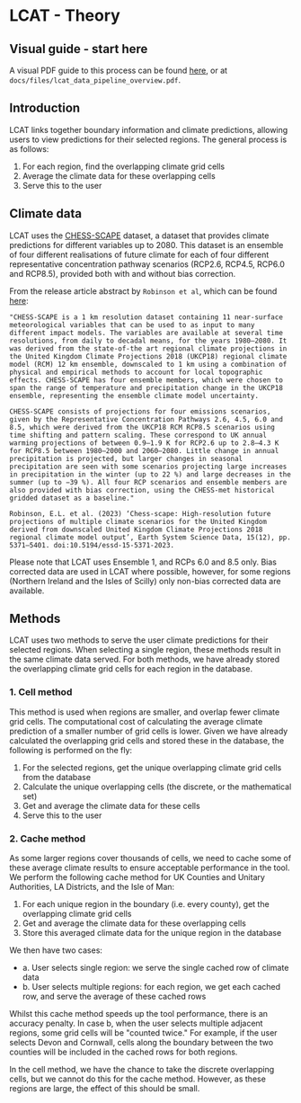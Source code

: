 # LCAT - Theory

## Visual guide - start here

A visual PDF guide to this process can be found [here](https://github.com/Uni-of-Exeter/research.LCAT.public/blob/autumn-clean-up/docs/files/lcat_data_pipeline_overview.pdf), or at `docs/files/lcat_data_pipeline_overview.pdf`.

## Introduction

LCAT links together boundary information and climate predictions, allowing users to view predictions for their selected regions. The general process is as follows:

1. For each region, find the overlapping climate grid cells
2. Average the climate data for these overlapping cells
3. Serve this to the user

## Climate data

LCAT uses the [CHESS-SCAPE](https://catalogue.ceda.ac.uk/uuid/8194b416cbee482b89e0dfbe17c5786c/) dataset, a dataset that provides climate predictions for different variables up to 2080. This dataset is an ensemble of four different realisations of future climate for each of four different representative concentration pathway scenarios (RCP2.6, RCP4.5, RCP6.0 and RCP8.5), provided both with and without bias correction.

From the release article abstract by `Robinson et al`, which can be found [here](https://essd.copernicus.org/articles/15/5371/2023/):

```text
"CHESS-SCAPE is a 1 km resolution dataset containing 11 near-surface meteorological variables that can be used to as input to many different impact models. The variables are available at several time resolutions, from daily to decadal means, for the years 1980–2080. It was derived from the state-of-the art regional climate projections in the United Kingdom Climate Projections 2018 (UKCP18) regional climate model (RCM) 12 km ensemble, downscaled to 1 km using a combination of physical and empirical methods to account for local topographic effects. CHESS-SCAPE has four ensemble members, which were chosen to span the range of temperature and precipitation change in the UKCP18 ensemble, representing the ensemble climate model uncertainty.

CHESS-SCAPE consists of projections for four emissions scenarios, given by the Representative Concentration Pathways 2.6, 4.5, 6.0 and 8.5, which were derived from the UKCP18 RCM RCP8.5 scenarios using time shifting and pattern scaling. These correspond to UK annual warming projections of between 0.9–1.9 K for RCP2.6 up to 2.8–4.3 K for RCP8.5 between 1980–2000 and 2060–2080. Little change in annual precipitation is projected, but larger changes in seasonal precipitation are seen with some scenarios projecting large increases in precipitation in the winter (up to 22 %) and large decreases in the summer (up to −39 %). All four RCP scenarios and ensemble members are also provided with bias correction, using the CHESS-met historical gridded dataset as a baseline."
```

```text
Robinson, E.L. et al. (2023) ‘Chess-scape: High-resolution future projections of multiple climate scenarios for the United Kingdom derived from downscaled United Kingdom Climate Projections 2018 regional climate model output’, Earth System Science Data, 15(12), pp. 5371–5401. doi:10.5194/essd-15-5371-2023. 
```

Please note that LCAT uses Ensemble 1, and RCPs 6.0 and 8.5 only. Bias corrected data are used in LCAT where possible, however, for some regions (Northern Ireland and the Isles of Scilly) only non-bias corrected data are available.

## Methods

LCAT uses two methods to serve the user climate predictions for their selected regions. When selecting a single region, these methods result in the same climate data served. For both methods, we have already stored the overlapping climate grid cells for each region in the database.

### 1. Cell method

This method is used when regions are smaller, and overlap fewer climate grid cells. The computational cost of calculating the average climate prediction of a smaller number of grid cells is lower. Given we have already calculated the overlapping grid cells and stored these in the database, the following is performed on the fly:

1. For the selected regions, get the unique overlapping climate grid cells from the database
2. Calculate the unique overlapping cells (the discrete, or the mathematical set)
3. Get and average the climate data for these cells
4. Serve this to the user

### 2. Cache method

As some larger regions cover thousands of cells, we need to cache some of these average climate results to ensure acceptable performance in the tool. We perform the following cache method for UK Counties and Unitary Authorities, LA Districts, and the Isle of Man:

1. For each unique region in the boundary (i.e. every county), get the overlapping climate grid cells
2. Get and average the climate data for these overlapping cells
3. Store this averaged climate data for the unique region in the database

We then have two cases:

* a. User selects single region: we serve the single cached row of climate data
* b. User selects multiple regions: for each region, we get each cached row, and serve the average of these cached rows

Whilst this cache method speeds up the tool performance, there is an accuracy penalty. In case b, when the user selects multiple adjacent regions, some grid cells will be "counted twice." For example, if the user selects Devon and Cornwall, cells along the boundary between the two counties will be included in the cached rows for both regions.

In the cell method, we have the chance to take the discrete overlapping cells, but we cannot do this for the cache method. However, as these regions are large, the effect of this should be small.
